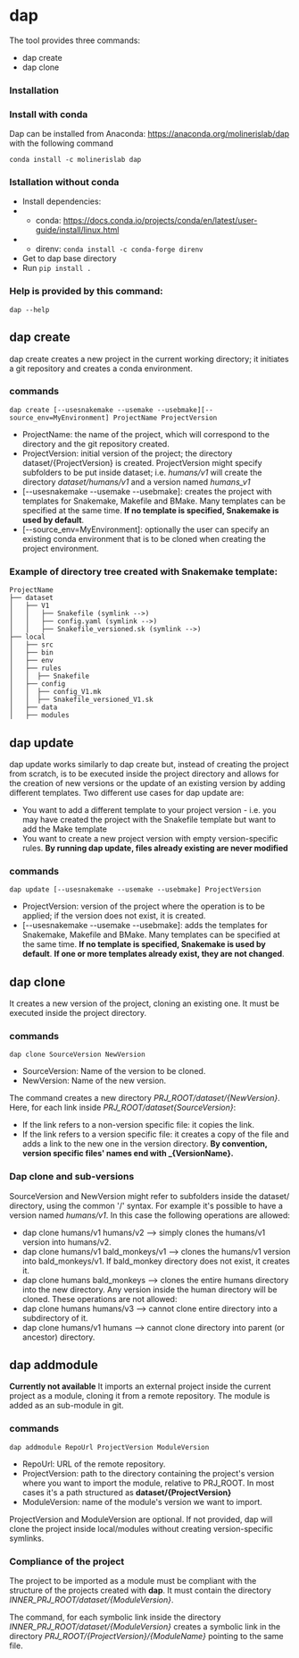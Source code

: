 # dap
The tool provides three commands:
* dap create
* dap clone

### Installation


### Install with conda

Dap can be installed from Anaconda: https://anaconda.org/molinerislab/dap with the following command

```
conda install -c molinerislab dap
```

### Istallation without conda
* Install dependencies:
* * conda: https://docs.conda.io/projects/conda/en/latest/user-guide/install/linux.html
* * direnv: `conda install -c conda-forge direnv`
* Get to dap base directory
* Run `pip install .`

### Help is provided by this command:
`dap --help`

## dap create
dap create creates a new project in the current working directory; it initiates a git repository and creates a conda environment.
### commands
`dap create [--usesnakemake --usemake --usebmake][--source_env=MyEnvironment] ProjectName ProjectVersion`
* ProjectName: the name of the project, which will correspond to the directory and the git repository created.
* ProjectVersion: initial version of the project; the directory dataset/{ProjectVersion} is created. ProjectVersion might specify subfolders to be put inside dataset; i.e. *humans/v1* will create the directory *dataset/humans/v1* and a version named *humans_v1*
* [--usesnakemake --usemake --usebmake]: creates the project with templates for Snakemake, Makefile and BMake. Many templates can be specified at the same time. **If no template is specified, Snakemake is used by default**.
* [--source_env=MyEnvironment]: optionally the user can specify an existing conda environment that is to be cloned when creating the project environment.
 
### Example of directory tree created with Snakemake template:
```
ProjectName
├── dataset
│   ├── V1
│   │   ├── Snakefile (symlink -->)
│   │   ├── config.yaml (symlink -->)
│   │   ├── Snakefile_versioned.sk (symlink -->)
├── local
│   ├── src
│   ├── bin
│   ├── env
│   ├── rules
│   │  ├── Snakefile
│   ├── config
│   │  ├── config_V1.mk
│   │  ├── Snakefile_versioned_V1.sk
│   ├── data
│   ├── modules
```

## dap update
dap update works similarly to dap create but, instead of creating the project from scratch, is to be executed inside the project directory and allows for the creation of new versions or the update of an existing version by adding different templates.
Two different use cases for dap update are:
* You want to add a different template to your project version - i.e. you may have created the project with the Snakefile template but want to add the Make template
* You want to create a new project version with empty version-specific rules.
**By running dap update, files already existing are never modified**

### commands
`dap update [--usesnakemake --usemake --usebmake] ProjectVersion`
* ProjectVersion: version of the project where the operation is to be applied; if the version does not exist, it is created.
* [--usesnakemake --usemake --usebmake]: adds the templates for Snakemake, Makefile and BMake. Many templates can be specified at the same time. **If no template is specified, Snakemake is used by default**.  **If one or more templates already exist, they are not changed**.


## dap clone
It creates a new version of the project, cloning an existing one.
It must be executed inside the project directory.
### commands
`dap clone SourceVersion NewVersion`
* SourceVersion: Name of the version to be cloned.
* NewVersion: Name of the new version.

The command creates a new directory  *PRJ_ROOT/dataset/{NewVersion}*. Here, for each link inside *PRJ_ROOT/dataset{SourceVersion}*:
* If the link refers to a non-version specific file: it copies the link.
* If the link refers to a version specific file: it creates a copy of the file and adds a link to the new one in the version directory.
**By convention, version specific files' names end with _{VersionName}.**

### Dap clone and sub-versions
SourceVersion and NewVersion might refer to subfolders inside the dataset/ directory, using the common '/' syntax. For example it's possible to have a version named *humans/v1*. In this case the following operations are allowed:
* dap clone humans/v1 humans/v2 --> simply clones the humans/v1 version into humans/v2.
* dap clone humans/v1 bald_monkeys/v1 --> clones the humans/v1 version into bald_monkeys/v1. If bald_monkey directory does not exist, it creates it.
* dap clone humans bald_monkeys --> clones the entire humans directory into the new directory. Any version inside the human directory will be cloned.
These operations are not allowed:
* dap clone humans humans/v3 --> cannot clone entire directory into a subdirectory of it.
* dap clone humans/v1 humans --> cannot clone directory into parent (or ancestor) directory.

## dap addmodule
**Currently not available**
It imports an external project inside the current project as a module, cloning it from a remote repository. 
The module is added as an sub-module in git.
### commands
`dap addmodule RepoUrl ProjectVersion ModuleVersion`
* RepoUrl: URL of the remote repository.
* ProjectVersion: path to the directory containing the project's version where you want to import the module, relative to PRJ_ROOT. In most cases it's a path structured as **dataset/{ProjectVersion}**
* ModuleVersion: name of the module's version we want to import.

ProjectVersion and ModuleVersion are optional. If not provided, dap will clone the project inside local/modules without creating version-specific symlinks.

### Compliance of the project
The project to be imported as a module must be compliant with the structure of the projects created with **dap**. It must contain the directory *INNER_PRJ_ROOT/dataset/{ModuleVersion}*.

The command, for each symbolic link inside the directory *INNER_PRJ_ROOT/dataset/{ModuleVersion}* creates a symbolic link in the directory *PRJ_ROOT/{ProjectVersion}/{ModuleName}* pointing to the same file.
